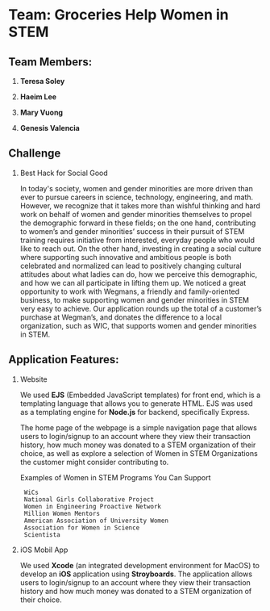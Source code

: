 # Team: Groceries Help Women in STEM

## Team Members:

1. **Teresa Soley**

2. **Haeim Lee**

3. **Mary Vuong**

4. **Genesis Valencia**

## Challenge

1. Best Hack for Social Good

    In today's society, women and gender minorities are more driven than ever to pursue careers in science, technology, engineering, and math. However, we recognize that it takes more than wishful thinking and hard work on behalf of women and gender minorities themselves to propel the demographic forward in these fields; on the one hand, contributing to women’s and gender minorities’ success in their pursuit of STEM training requires initiative from interested, everyday people who would like to reach out. On the other hand, investing in creating a social culture where supporting such innovative and ambitious people is both celebrated and normalized can lead to positively changing cultural attitudes about what ladies can do, how we perceive this demographic, and how we can all participate in lifting them up. We noticed a great opportunity to work with Wegmans, a friendly and family-oriented business, to make supporting women and gender minorities in STEM very easy to achieve. Our application rounds up the total of a customer’s purchase at Wegman’s, and donates the difference to a local organization, such as WIC, that supports women and gender minorities in STEM.
    
## Application Features:

1. Website

    We used **EJS** (Embedded JavaScript templates) for front end, which is a templating language that allows you to generate HTML. EJS was used as a templating engine for **Node.js** for backend, specifically Express. 

    The home page of the webpage is a simple navigation page that allows users to login/signup to an account where they view their transaction history, how much money was donated to a STEM organization of their choice, as well as explore a selection of Women in STEM Organizations the customer might consider contributing to.

    Examples of Women in STEM Programs You Can Support
    
        WiCs
        National Girls Collaborative Project
        Women in Engineering Proactive Network
        Million Women Mentors
        American Association of University Women
        Association for Women in Science
        Scientista

2. iOS Mobil App

    We used **Xcode** (an integrated development environment for MacOS) to develop an **iOS** application using **Stroyboards**. The application allows users to login/signup to an account where they view their transaction history and how much money was donated to a STEM organization of their choice.
    
